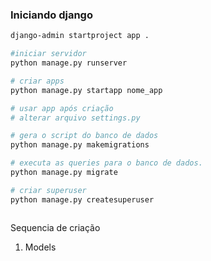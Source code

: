 ### Iniciando django

```bash
django-admin startproject app .

#iniciar servidor
python manage.py runserver

# criar apps
python manage.py startapp nome_app

# usar app após criação
# alterar arquivo settings.py

# gera o script do banco de dados
python manage.py makemigrations

# executa as queries para o banco de dados.
python manage.py migrate

# criar superuser
python manage.py createsuperuser



```

Sequencia de criação

 1. Models

